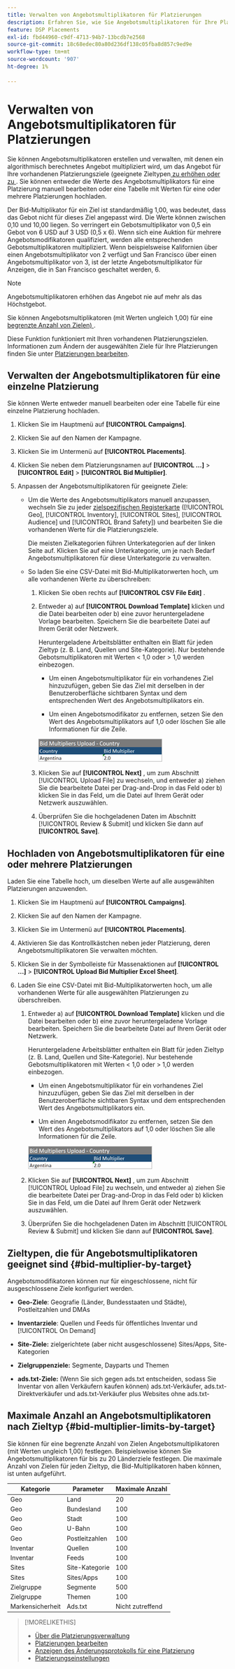 ```yaml
---
title: Verwalten von Angebotsmultiplikatoren für Platzierungen
description: Erfahren Sie, wie Sie Angebotsmultiplikatoren für Ihre Platzierungsziele erstellen und bearbeiten.
feature: DSP Placements
exl-id: fbd44960-c9df-4713-94b7-13bcdb7e2568
source-git-commit: 18c68edec80a80d236df138c05fba8d857c9ed9e
workflow-type: tm+mt
source-wordcount: '907'
ht-degree: 1%

---
```


# Verwalten von Angebotsmultiplikatoren für Platzierungen

Sie können Angebotsmultiplikatoren erstellen und verwalten, mit denen ein algorithmisch berechnetes Angebot multipliziert wird, um das Angebot für Ihre vorhandenen Platzierungsziele (geeignete Zieltypen[&#x200B; zu erhöhen oder zu &#x200B;](#bid-multiplier-by-target). Sie können entweder die Werte des Angebotsmultiplikators für eine Platzierung manuell bearbeiten oder eine Tabelle mit Werten für eine oder mehrere Platzierungen hochladen.

Der Bid-Multiplikator für ein Ziel ist standardmäßig 1,00, was bedeutet, dass das Gebot nicht für dieses Ziel angepasst wird. Die Werte können zwischen 0,10 und 10,00 liegen. So verringert ein Gebotsmultiplikator von 0,5 ein Gebot von 6 USD auf 3 USD (0,5 x 6). Wenn sich eine Auktion für mehrere Angebotsmodifikatoren qualifiziert, werden alle entsprechenden Gebotsmultiplikatoren multipliziert. Wenn beispielsweise Kalifornien über einen Angebotsmultiplikator von 2 verfügt und San Francisco über einen Angebotsmultiplikator von 3, ist der letzte Angebotsmultiplikator für Anzeigen, die in San Francisco geschaltet werden, 6.

>[!NOTE]
>
>Angebotsmultiplikatoren erhöhen das Angebot nie auf mehr als das Höchstgebot.

Sie können Angebotsmultiplikatoren (mit Werten ungleich 1,00) für eine [begrenzte Anzahl von Zielen) &#x200B;](#bid-multiplier-limits-by-target).

Diese Funktion funktioniert mit Ihren vorhandenen Platzierungszielen. Informationen zum Ändern der ausgewählten Ziele für Ihre Platzierungen finden Sie unter [Platzierungen bearbeiten](/help/dsp/campaign-management/placements/placement-edit.md).

## Verwalten der Angebotsmultiplikatoren für eine einzelne Platzierung

Sie können Werte entweder manuell bearbeiten oder eine Tabelle für eine einzelne Platzierung hochladen.

1. Klicken Sie im Hauptmenü auf **[!UICONTROL Campaigns]**.

1. Klicken Sie auf den Namen der Kampagne.

1. Klicken Sie im Untermenü auf **[!UICONTROL Placements]**.

1. Klicken Sie neben dem Platzierungsnamen auf **[!UICONTROL ...]** > **[!UICONTROL Edit]** > **[!UICONTROL Bid Multiplier]**.

1. Anpassen der Angebotsmultiplikatoren für geeignete Ziele:

   * Um die Werte des Angebotsmultiplikators manuell anzupassen, wechseln Sie zu jeder [zielspezifischen Registerkarte](#bid-multiplier-by-target) ([!UICONTROL Geo], [!UICONTROL Inventory], [!UICONTROL Sites], [!UICONTROL Audience] und [!UICONTROL Brand Safety]) und bearbeiten Sie die vorhandenen Werte für die Platzierungsziele.

     Die meisten Zielkategorien führen Unterkategorien auf der linken Seite auf. Klicken Sie auf eine Unterkategorie, um je nach Bedarf Angebotsmultiplikatoren für diese Unterkategorie zu verwalten.

   * So laden Sie eine CSV-Datei mit Bid-Multiplikatorwerten hoch, um alle vorhandenen Werte zu überschreiben:

      1. Klicken Sie oben rechts auf **[!UICONTROL CSV File Edit]** .

      1. Entweder a) auf **[!UICONTROL Download Template]** klicken und die Datei bearbeiten oder b) eine zuvor heruntergeladene Vorlage bearbeiten. Speichern Sie die bearbeitete Datei auf Ihrem Gerät oder Netzwerk.

         Heruntergeladene Arbeitsblätter enthalten ein Blatt für jeden Zieltyp (z. B. Land, Quellen und Site-Kategorie). Nur bestehende Gebotsmultiplikatoren mit Werten &lt; 1,0 oder > 1,0 werden einbezogen.

         * Um einen Angebotsmultiplikator für ein vorhandenes Ziel hinzuzufügen, geben Sie das Ziel mit derselben in der Benutzeroberfläche sichtbaren Syntax und dem entsprechenden Wert des Angebotsmultiplikators ein.

         * Um einen Angebotsmodifikator zu entfernen, setzen Sie den Wert des Angebotsmultiplikators auf 1,0 oder löschen Sie alle Informationen für die Zeile.

         ![Beispielzeile in einer Kalkulationstabellendatei mit Angebotsmultiplikator](/help/dsp/assets/bid-multiplier-spreadsheet.png "Beispielzeile in einer Kalkulationstabellendatei mit Angebotsmultiplikator")

      1. Klicken Sie auf **[!UICONTROL Next]** , um zum Abschnitt [!UICONTROL Upload File] zu wechseln, und entweder a) ziehen Sie die bearbeitete Datei per Drag-and-Drop in das Feld oder b) klicken Sie in das Feld, um die Datei auf Ihrem Gerät oder Netzwerk auszuwählen.

      1. Überprüfen Sie die hochgeladenen Daten im Abschnitt [!UICONTROL Review & Submit] und klicken Sie dann auf **[!UICONTROL Save]**.

## Hochladen von Angebotsmultiplikatoren für eine oder mehrere Platzierungen

Laden Sie eine Tabelle hoch, um dieselben Werte auf alle ausgewählten Platzierungen anzuwenden.

1. Klicken Sie im Hauptmenü auf **[!UICONTROL Campaigns]**.

1. Klicken Sie auf den Namen der Kampagne.

1. Klicken Sie im Untermenü auf **[!UICONTROL Placements]**.

1. Aktivieren Sie das Kontrollkästchen neben jeder Platzierung, deren Angebotsmultiplikatoren Sie verwalten möchten.

1. Klicken Sie in der Symbolleiste für Massenaktionen auf **[!UICONTROL ...]** > **[!UICONTROL Upload Bid Multiplier Excel Sheet]**.

1. Laden Sie eine CSV-Datei mit Bid-Multiplikatorwerten hoch, um alle vorhandenen Werte für alle ausgewählten Platzierungen zu überschreiben.

   1. Entweder a) auf **[!UICONTROL Download Template]** klicken und die Datei bearbeiten oder b) eine zuvor heruntergeladene Vorlage bearbeiten. Speichern Sie die bearbeitete Datei auf Ihrem Gerät oder Netzwerk.

      Heruntergeladene Arbeitsblätter enthalten ein Blatt für jeden Zieltyp (z. B. Land, Quellen und Site-Kategorie). Nur bestehende Gebotsmultiplikatoren mit Werten &lt; 1,0 oder > 1,0 werden einbezogen.

      * Um einen Angebotsmultiplikator für ein vorhandenes Ziel hinzuzufügen, geben Sie das Ziel mit derselben in der Benutzeroberfläche sichtbaren Syntax und dem entsprechenden Wert des Angebotsmultiplikators ein.

      * Um einen Angebotsmodifikator zu entfernen, setzen Sie den Wert des Angebotsmultiplikators auf 1,0 oder löschen Sie alle Informationen für die Zeile.

      ![Beispielzeile in einer Kalkulationstabellendatei mit Angebotsmultiplikator](/help/dsp/assets/bid-multiplier-spreadsheet.png "Beispielzeile in einer Kalkulationstabellendatei mit Angebotsmultiplikator")

   1. Klicken Sie auf **[!UICONTROL Next]** , um zum Abschnitt [!UICONTROL Upload File] zu wechseln, und entweder a) ziehen Sie die bearbeitete Datei per Drag-and-Drop in das Feld oder b) klicken Sie in das Feld, um die Datei auf Ihrem Gerät oder Netzwerk auszuwählen.

   1. Überprüfen Sie die hochgeladenen Daten im Abschnitt [!UICONTROL Review & Submit] und klicken Sie dann auf **[!UICONTROL Save]**.

## Zieltypen, die für Angebotsmultiplikatoren geeignet sind {#bid-multiplier-by-target}

Angebotsmodifikatoren können nur für eingeschlossene, nicht für ausgeschlossene Ziele konfiguriert werden.

* **Geo-Ziele**: Geografie (Länder, Bundesstaaten und Städte), Postleitzahlen und DMAs

* **Inventarziele**: Quellen und Feeds für öffentliches Inventar und [!UICONTROL On Demand]

* **Site-Ziele:** zielgerichtete (aber nicht ausgeschlossene) Sites/Apps, Site-Kategorien

* **Zielgruppenziele:** Segmente, Dayparts und Themen

* **ads.txt-Ziele:** (Wenn Sie sich gegen ads.txt entscheiden, sodass Sie Inventar von allen Verkäufern kaufen können) ads.txt-Verkäufer, ads.txt-Direktverkäufer und ads.txt-Verkäufer plus Websites ohne ads.txt-<!-- bid multipliers for the different subsets of inventory; not available when the placement targets only one subset -->

## Maximale Anzahl an Angebotsmultiplikatoren nach Zieltyp {#bid-multiplier-limits-by-target}

Sie können für eine begrenzte Anzahl von Zielen Angebotsmultiplikatoren (mit Werten ungleich 1,00) festlegen. Beispielsweise können Sie Angebotsmultiplikatoren für bis zu 20 Länderziele festlegen. Die maximale Anzahl von Zielen für jeden Zieltyp, die Bid-Multiplikatoren haben können, ist unten aufgeführt.

| Kategorie | Parameter | Maximale Anzahl |
| -------- | --------- | ----- |
| Geo | Land | 20 |
| Geo | Bundesland | 100 |
| Geo | Stadt | 100 |
| Geo | U-Bahn | 100 |
| Geo | Postleitzahlen | 100 |
| Inventar | Quellen | 100 |
| Inventar | Feeds | 100 |
| Sites | Site-Kategorie | 100 |
| Sites | Sites/Apps | 100 |
| Zielgruppe | Segmente | 500 |
| Zielgruppe | Themen | 100 |
| Markensicherheit | Ads.txt | Nicht zutreffend |

>[!MORELIKETHIS]
>
>* [Über die Platzierungsverwaltung](placement-about.md)
>* [Platzierungen bearbeiten](placement-edit.md)
>* [Anzeigen des Änderungsprotokolls für eine Platzierung](placement-change-log.md)
>* [Platzierungseinstellungen](placement-settings.md)
